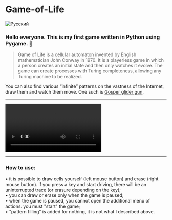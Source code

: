# Game-of-Life

[![Русский](https://img.shields.io/badge/Перевод-Русский-success?style=for-the-badge&color=991b1b)](../README.md)

### Hello everyone. This is my first game written in Python using Pygame. 🐍

> Game of Life is a cellular automaton invented by English mathematician John Conway in 1970. It is a playerless game in which a person creates an initial state and then only watches it evolve. The game can create processes with Turing completeness, allowing any Turing machine to be realized.

You can also find various “infinite” patterns on the vastness of the Internet, draw them and watch them move. One such is [Gosper glider gun](https://studme.org/htm/img/33/5860/planernoe-ruzhe-gospera.png).

---

![demo wideo](other/Game-of-Live_Demo.mp4)

---

### How to use:  
• it is possible to draw cells yourself (left mouse button) and erase (right mouse button). if you press a key and start driving, there will be an uninterrupted trace (or erasure depending on the key);  
• you can draw or erase only when the game is paused;  
• when the game is paused, you cannot open the additional menu of actions. you must "start" the game;  
• "pattern filling" is added for nothing, it is not what I described above.
